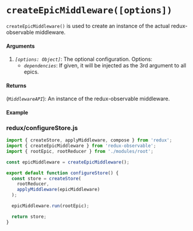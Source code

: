 # `createEpicMiddleware([options])`

`createEpicMiddleware()` is used to create an instance of the actual redux-observable middleware.

#### Arguments

1. *`[options: Object]`*: The optional configuration. Options:
    * *`dependencies`*: If given, it will be injected as the 3rd argument to all epics.

#### Returns

(*`MiddlewareAPI`*): An instance of the redux-observable middleware.

#### Example

### redux/configureStore.js

```js
import { createStore, applyMiddleware, compose } from 'redux';
import { createEpicMiddleware } from 'redux-observable';
import { rootEpic, rootReducer } from './modules/root';

const epicMiddleware = createEpicMiddleware();

export default function configureStore() {
  const store = createStore(
    rootReducer,
    applyMiddleware(epicMiddleware)
  );

  epicMiddleware.run(rootEpic);

  return store;
}
```
